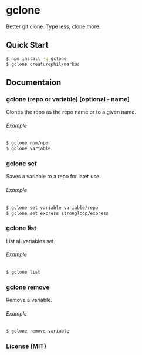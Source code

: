 # gclone

Better git clone. Type less, clone more.

## Quick Start

```bash
$ npm install -g gclone
$ gclone creaturephil/markus
```

## Documentaion

### gclone (repo or variable) [optional - name]

Clones the repo as the repo name or to a given name.

###### Example

```bash
$ gclone npm/npm
$ gclone variable
```

### gclone set <name> <repo>

Saves a variable to a repo for later use.

###### Example

```bash
$ gclone set variable variable/repo
$ gclone set express strongloop/express
```

### gclone list

List all variables set.

###### Example

```bash
$ gclone list
```

### gclone remove <variable>

Remove a variable.

###### Example

```bash
$ gclone remove variable
```

### [License (MIT)](LICENSE)
